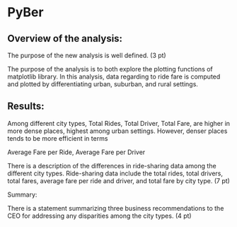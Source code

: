 # PyBer

## Overview of the analysis:

The purpose of the new analysis is well defined. (3 pt)

The purpose of the analysis is to both explore the plotting functions of matplotlib library. In this analysis, data regarding to ride fare is computed and plotted by differentiating urban, suburban, and rural settings. 

## Results:

Among different city types, Total Rides, Total Driver, Total Fare, are higher in more dense places, highest among urban settings. However, denser places tends to be more efficient in terms 

Average Fare per Ride, Average Fare per Driver

There is a description of the differences in ride-sharing data among the different city types. Ride-sharing data include the total rides, total drivers, total fares, average fare per ride and driver, and total fare by city type. (7 pt)


Summary:

There is a statement summarizing three business recommendations to the CEO for addressing any disparities among the city types. (4 pt)
